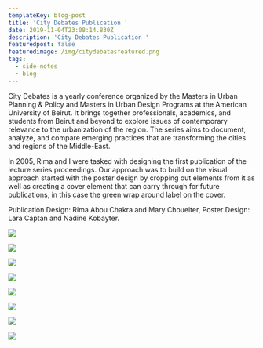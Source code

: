```yaml
---
templateKey: blog-post
title: 'City Debates Publication '
date: 2019-11-04T23:08:14.830Z
description: 'City Debates Publication '
featuredpost: false
featuredimage: /img/citydebatesfeatured.png
tags:
  - side-notes
  - blog
---
```

City Debates is a yearly conference organized by the Masters in Urban Planning & Policy and Masters in Urban Design Programs at the American University of Beirut. It brings together professionals, academics, and students from Beirut and beyond to explore issues of contemporary relevance to the urbanization of the region. The series aims to document, analyze, and compare emerging practices that are transforming the cities and regions of the Middle-East.

In 2005, Rima and I were tasked with designing the first publication of the lecture series proceedings. Our approach was to build on the visual approach started with the poster design by cropping out elements from it as well as creating a cover element that can carry through for future publications, in this case the green wrap around label on the cover.

Publication Design: Rima Abou Chakra and Mary Choueiter, Poster Design: Lara Captan and Nadine Kobayter. 

![](/img/citydebates2.png)

![](/img/citydebates3.png)

![](/img/citydebates4.png)

![](/img/citydebates5.png)

![](/img/citydebates6.png)

![](/img/citydebates7.png)

![](/img/citydebates8.png)

![](/img/citydebates9.png)
